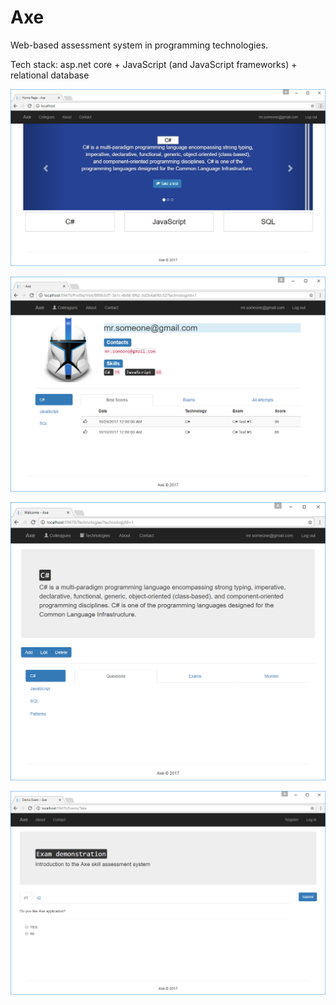 # Axe

Web-based assessment system in programming technologies. 

Tech stack: asp.net core + JavaScript (and JavaScript frameworks) + relational database

![](https://github.com/AleksandrSharykin/Axe/blob/master/screenshots/HomePage.png)

![](https://github.com/AleksandrSharykin/Axe/blob/master/screenshots/Profile.png)

![](https://github.com/AleksandrSharykin/Axe/blob/master/screenshots/TechsTasksIndex.png)

![](https://github.com/AleksandrSharykin/Axe/blob/master/screenshots/ExamDemo.png)
